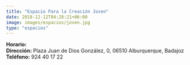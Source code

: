 ```yaml
---
title: "Espacio Para la Creación Joven"
date: 2018-12-12T04:28:21+06:00
image: images/espacios/joven.jpg
type: "espacios"
---
```



**Horario:**
<br>
**Dirección:** Plaza Juan de Dios González, 0, 06510 Alburquerque, Badajoz
<br>
**Teléfono:** 924 40 17 22
